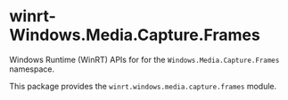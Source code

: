 <!-- warning: Please don't edit this file. It was automatically generated. -->

# winrt-Windows.Media.Capture.Frames

Windows Runtime (WinRT) APIs for for the `Windows.Media.Capture.Frames` namespace.

This package provides the `winrt.windows.media.capture.frames` module.
